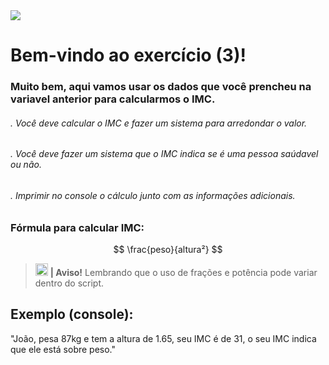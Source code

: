 
<img src="https://cdn.discordapp.com/attachments/1077051581633151067/1193351411480674314/Exercicios_para_iniciantes.jpg?ex=65ac661b&is=6599f11b&hm=fcd1046c436ac84f3f985a48b8b62c2df2e352519e7a24a81a35583b1e7f9198&">

<h1> Bem-vindo ao exercício (3)! </h1>
<h3> Muito bem, aqui vamos usar os dados que você prencheu na variavel anterior para calcularmos o IMC. </h3>


<h6>. Você deve calcular o IMC e fazer um sistema para arredondar o valor.</h6>
<h6>. Você deve fazer um sistema que o IMC indica se é uma pessoa saúdavel ou não.</h6>
<h6>. Imprimir no console o cálculo junto com as informações adicionais. </h6>

<h3> Fórmula para calcular IMC: </h3>

$$
\frac{peso}{altura²}
$$

> <img src="https://cdn.discordapp.com/attachments/1077051581633151067/1193361191255425195/atencao.png?ex=65ac6f37&is=6599fa37&hm=e95f309fbbc25f43df24276ea2a3a6754ea17b7e16fa848258ced50d9920ef92&" width="20" height="20"> **| Aviso!**
> Lembrando que o uso de frações e potência pode variar dentro do script. 

<h2>Exemplo (console):</h2>

<p>"João, pesa 87kg e tem a altura de 1.65, seu IMC é de 31, o seu IMC indica que ele está sobre peso."</p>